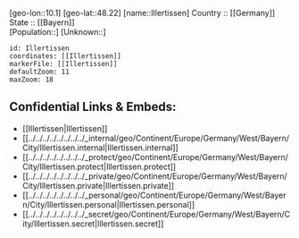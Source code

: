 ﻿---
location: [48.22,10.1] 
mapzoom: [7,12] 
mapmarker: city 
type: City
tags:
- geo/City


SpocWebEntityId: 31098
isDeleted: false
confidential: public

---
[geo-lon::10.1] 
[geo-lat::48.22] 
[name::Illertissen] 
Country :: [[Germany]]  
State :: [[Bayern]]  
[Population::] 
[Unknown::] 


```leaflet
id: Illertissen
coordinates: [[Illertissen]] 
markerFile: [[Illertissen]] 
defaultZoom: 11 
maxZoom: 18
```


## Confidential Links & Embeds: 
- [[Illertissen|Illertissen]]  
- [[../../../../../../../../_internal/geo/Continent/Europe/Germany/West/Bayern/City/Illertissen.internal|Illertissen.internal]] 
- [[../../../../../../../../_protect/geo/Continent/Europe/Germany/West/Bayern/City/Illertissen.protect|Illertissen.protect]] 
- [[../../../../../../../../_private/geo/Continent/Europe/Germany/West/Bayern/City/Illertissen.private|Illertissen.private]] 
- [[../../../../../../../../_personal/geo/Continent/Europe/Germany/West/Bayern/City/Illertissen.personal|Illertissen.personal]] 
- [[../../../../../../../../_secret/geo/Continent/Europe/Germany/West/Bayern/City/Illertissen.secret|Illertissen.secret]] 

